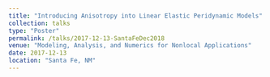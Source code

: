 ```yaml
---
title: "Introducing Anisotropy into Linear Elastic Peridynamic Models"
collection: talks
type: "Poster"
permalink: /talks/2017-12-13-SantaFeDec2018
venue: "Modeling, Analysis, and Numerics for Nonlocal Applications"
date: 2017-12-13
location: "Santa Fe, NM"
---
```

